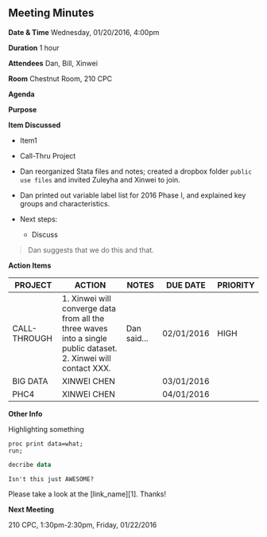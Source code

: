 Meeting Minutes
----------------------

**Date & Time**     Wednesday, 01/20/2016, 4:00pm

**Duration** 1 hour

**Attendees** Dan, Bill, Xinwei

**Room** Chestnut Room, 210 CPC

**Agenda** 

**Purpose**

**Item Discussed**

- Item1

- Call-Thru Project
 - Dan reorganized Stata files and notes; created a dropbox folder ```public use files``` and invited Zuleyha and Xinwei to join.
 - Dan printed out variable label list for 2016 Phase I, and explained key groups and characteristics.
 - Next steps: 
   - Discuss 

> Dan suggests that we do this and that.


**Action Items**

| PROJECT | ACTION | NOTES | DUE DATE | PRIORITY |
| ------- | ------ | ----- | -------- | -------- |
| CALL-THROUGH | 1. Xinwei will converge data from all the three waves into a single public dataset. <BR> 2. Xinwei will contact XXX. | Dan said... | 02/01/2016| HIGH |
| BIG DATA | XINWEI CHEN | | 03/01/2016| |
| PHC4 | XINWEI CHEN | | 04/01/2016| |


**Other Info**

Highlighting something

```sas
proc print data=what;
run;
```
```stata
decribe data
```
```
Isn't this just AWESOME?
```


Please take a look at the [link_name][1]. Thanks!

**Next Meeting**  

210 CPC, 1:30pm-2:30pm, Friday, 01/22/2016

